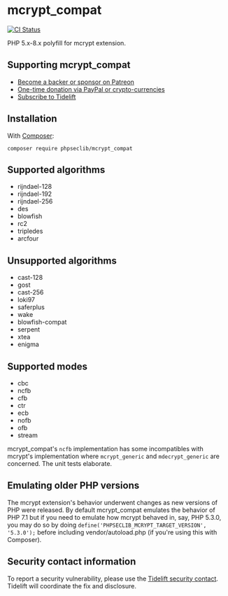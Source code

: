 # mcrypt_compat

[![CI Status](https://github.com/phpseclib/mcrypt_compat/actions/workflows/ci.yml/badge.svg?branch=master&event=push "CI Status")](https://github.com/phpseclib/mcrypt_compat/actions/workflows/ci.yml?query=branch%3Amaster)

PHP 5.x-8.x polyfill for mcrypt extension.

## Supporting mcrypt_compat

- [Become a backer or sponsor on Patreon](https://www.patreon.com/phpseclib)
- [One-time donation via PayPal or crypto-currencies](http://sourceforge.net/donate/index.php?group_id=198487)
- [Subscribe to Tidelift](https://tidelift.com/subscription/pkg/packagist-phpseclib-mcrypt-compat?utm_source=packagist-phpseclib-mcrypt-compat&utm_medium=referral&utm_campaign=readme)

## Installation

With [Composer](https://getcomposer.org/):

```
composer require phpseclib/mcrypt_compat
```

## Supported algorithms

- rijndael-128
- rijndael-192
- rijndael-256
- des
- blowfish
- rc2
- tripledes
- arcfour

## Unsupported algorithms

- cast-128
- gost
- cast-256
- loki97
- saferplus
- wake
- blowfish-compat
- serpent
- xtea
- enigma

## Supported modes

- cbc
- ncfb
- cfb
- ctr
- ecb
- nofb
- ofb
- stream

mcrypt_compat's `ncfb` implementation has some incompatibles with mcrypt's implementation where `mcrypt_generic` and `mdecrypt_generic` are concerned. The unit tests elaborate.

## Emulating older PHP versions

The mcrypt extension's behavior underwent changes as new versions of PHP were released. By default mcrypt_compat emulates the behavior of PHP 7.1 but if you need to emulate how mcrypt behaved in, say, PHP 5.3.0, you may do so by doing `define('PHPSECLIB_MCRYPT_TARGET_VERSION', '5.3.0');` before including vendor/autoload.php (if you're using this with Composer).

## Security contact information

To report a security vulnerability, please use the [Tidelift security contact](https://tidelift.com/security). Tidelift will coordinate the fix and disclosure.